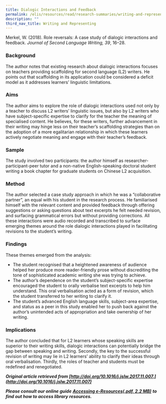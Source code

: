 ```yaml
---
title: Dialogic Interactions and Feedback
permalink: /elis/resources/read/research-summaries/writing-and-representing/dialogic-interactions-and-feedback/
description: ""
third_nav_title: Writing and Representing
---
```

Merkel, W. (2018). Role reversals: A case study of dialogic interactions and feedback. _Journal of Second Language Writing, 39_, 16–28.

### Background

The author notes that existing research about dialogic interactions focuses on teachers providing scaffolding for second language (L2) writers. He points out that scaffolding in its application could be considered a deficit model as it addresses learners’ linguistic limitations.

### Aims

The author aims to explore the role of dialogic interactions used not only by a teacher to discuss L2 writers’ linguistic issues, but also by L2 writers who have subject-specific expertise to clarify for the teacher the meaning of specialised content. He believes, for these writers, further advancement in their writing may hinge less on their teacher’s scaffolding strategies than on the adoption of a more egalitarian relationship in which these learners actively negotiate meaning and engage with their teacher’s feedback.

### Sample

The study involved two participants: the author himself as researcher-participant-peer tutor and a non-native English-speaking doctoral student writing a book chapter for graduate students on Chinese L2 acquisition.

### Method

The author selected a case study approach in which he was a “collaborative partner”, an equal with his student in the research process. He familiarised himself with the relevant content and provided feedback through offering suggestions or asking questions about text excerpts he felt needed revision, and surfacing grammatical errors but without providing corrections. All these interactions were audio recorded and transcribed to surface emerging themes around the role dialogic interactions played in facilitating revisions to the student’s writing.

### Findings

These themes emerged from the analysis:

*   The student recognised that a heightened awareness of audience helped her produce more reader-friendly prose without discrediting the tone of sophisticated academic writing she was trying to achieve.
*   The author’s dependence on the student’s subject-specific expertise encouraged the student to orally verbalise text excerpts to help him understand. This oral verbalisation acted as a form of revision, which the student transferred to her writing to clarify it.
*   The student’s advanced English language skills, subject-area expertise, and status as a peer in this study enabled her to push back against the author’s unintended acts of appropriation and take ownership of her writing.

### Implications

The author concluded that for L2 learners whose speaking skills are superior to their writing skills, dialogic interactions can potentially bridge the gap between speaking and writing. Secondly, the key to the successful revision of writing may lie in L2 learners’ ability to clarify their ideas through oral verbalisation. Thirdly, the roles of teacher and students must be redefined and renegotiated.

**_Original article retrieved from [http://doi.org/10.1016/j.jslw.2017.11.007.](http://doi.org/10.1016/j.jslw.2017.11.007)_**  

_**Please consult our online guide**_ **_[Accessing e-Resources(.pdf, 2.2 MB)](https://academyofsingaporeteachers-moe-edu-sg-admin.cwp.sg/elis/resources/read/research-summaries/writing-and-representing/18e45074-6b1b-4ac7-811f-1a8da16c4f81 "Accessing e-Resources")_** _**to find out how to access library resources.**_
